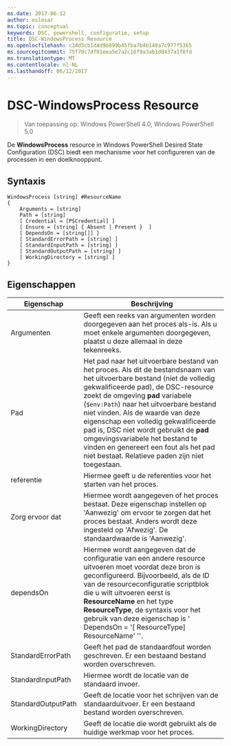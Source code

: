```yaml
---
ms.date: 2017-06-12
author: eslesar
ms.topic: conceptual
keywords: DSC, powershell, configuratie, setup
title: DSC-WindowsProcess Resource
ms.openlocfilehash: c34d3cb1d4d9b899b45fba7b4b148a7c977f5365
ms.sourcegitcommit: 75f70c7df01eea5e7a2c16f9a3ab1dd437a1f8fd
ms.translationtype: MT
ms.contentlocale: nl-NL
ms.lasthandoff: 06/12/2017
---
```

# <a name="dsc-windowsprocess-resource"></a>DSC-WindowsProcess Resource

> Van toepassing op: Windows PowerShell 4.0, Windows PowerShell 5.0

De **WindowsProcess** resource in Windows PowerShell Desired State Configuration (DSC) biedt een mechanisme voor het configureren van de processen in een doelknooppunt.

## <a name="syntax"></a>Syntaxis

```
WindowsProcess [string] #ResourceName
{
    Arguments = [string]
    Path = [string]
    [ Credential = [PSCredential] ]
    [ Ensure = [string] { Absent | Present }  ]
    [ DependsOn = [string[]] ]
    [ StandardErrorPath = [string] ]
    [ StandardInputPath = [string] ]
    [ StandardOutputPath = [string] ]
    [ WorkingDirectory = [string] ]
}
```

## <a name="properties"></a>Eigenschappen
|  Eigenschap  |  Beschrijving   | 
|---|---| 
| Argumenten| Geeft een reeks van argumenten worden doorgegeven aan het proces als-is. Als u moet enkele argumenten doorgegeven, plaatst u deze allemaal in deze tekenreeks.| 
| Pad| Het pad naar het uitvoerbare bestand van het proces. Als dit de bestandsnaam van het uitvoerbare bestand (niet de volledig gekwalificeerde pad), de DSC-resource zoekt de omgeving **pad** variabele (`$env:Path`) naar het uitvoerbare bestand niet vinden. Als de waarde van deze eigenschap een volledig gekwalificeerde pad is, DSC niet wordt gebruikt de **pad** omgevingsvariabele het bestand te vinden en genereert een fout als het pad niet bestaat. Relatieve paden zijn niet toegestaan.| 
| referentie| Hiermee geeft u de referenties voor het starten van het proces.| 
| Zorg ervoor dat| Hiermee wordt aangegeven of het proces bestaat. Deze eigenschap instellen op 'Aanwezig' om ervoor te zorgen dat het proces bestaat. Anders wordt deze ingesteld op 'Afwezig'. De standaardwaarde is 'Aanwezig'.| 
| dependsOn | Hiermee wordt aangegeven dat de configuratie van een andere resource uitvoeren moet voordat deze bron is geconfigureerd. Bijvoorbeeld, als de ID van de resourceconfiguratie scriptblok die u wilt uitvoeren eerst is __ResourceName__ en het type __ResourceType__, de syntaxis voor het gebruik van deze eigenschap is ' DependsOn = '[ ResourceType] ResourceName' ''.| 
| StandardErrorPath| Geeft het pad de standaardfout worden geschreven. Er een bestaand bestand worden overschreven.| 
| StandardInputPath| Hiermee wordt de locatie van de standaard invoer.| 
| StandardOutputPath| Geeft de locatie voor het schrijven van de standaarduitvoer. Er een bestaand bestand worden overschreven.| 
| WorkingDirectory| Geeft de locatie die wordt gebruikt als de huidige werkmap voor het proces.| 

